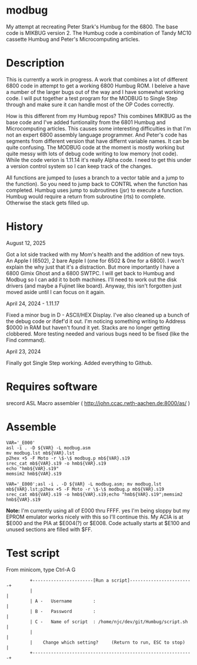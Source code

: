 # modbug
My attempt at recreating Peter Stark's Humbug for the 6800. The base
code is MIKBUG version 2. The Humbug code a combination of Tandy MC10
cassette Humbug and Peter's Microcomputing articles.

# Description

This is currently a work in progress. A work that combines a lot of
different 6800 code in attempt to get a working 6800 Humbug ROM. I
beleive a have a number of the larger bugs out of the way and I have
somewhat working code. I will put together a test program for the
MODBUG to Single Step through and make sure it can handle most of
the OP Codes correctly.

How is this different from my Humbug repos? This combines MIKBUG as
the base code and I've added funtionality from the 6801 Humbug and
Microcomputing articles. This causes some interesting difficulties
in that I'm not an expert 6800 assembly language programmer. And
Peter's code has segments from different version that have differnt
variable names. It can be quite confusing. The MODBUG code at the
moment is mostly working but quite messy with lots of debug code
writing to low memory (not code). While the code verion is 1.11.14
it's really Alpha code. I need to get this under a version control
system so I can keep track of the changes.

All functions are jumped to (uses a branch to a vector table and a
jump to the function). So you need to jump back to CONTRL when the
function has completed. Humbug uses jump to subroutines (jsr) to
execute a function. Humbug would require a return from subroutine
(rts) to complete. Otherwise the stack gets filled up.

# History

August 12, 2025

Got a lot side tracked with my Mom's health and the addition of new
toys. An Apple I (6502), 2 bare Apple I (one for 6502 & 0ne for a
6800). I won't explain the why just that it's a distraction. But more
importantly I have a 6800 Gimix Ghost and a 6800 SWTPC. I will get
back to Humbug and Modbug so I can add it to both machines. I'll need
to work out the disk drivers (and maybe a Fujinet like board). Anyway,
this isn't forgotten just moved aside until I can focus on it again.

April 24, 2024 - 1.11.17

Fixed a minor bug in D - ASCII/HEX Display. I've also cleaned up a
bunch of the debug code or ifdef'd it out. I'm noticing something
writing to Address $0000 in RAM but haven't found it yet. Stacks are
no longer getting clobbered. More testing needed and various bugs need
to be fised (like the Find command).

April 23, 2024

Finally got Single Step working. Added everything to Github.

# Requires software

srecord
ASL Macro assembler ( http://john.ccac.rwth-aachen.de:8000/as/ )

# Assemble

    VAR='_E000'
    asl -i . -D ${VAR} -L modbug.asm
    mv modbug.lst mb${VAR}.lst
    p2hex +5 -F Moto -r \$-\$ modbug.p mb${VAR}.s19
    srec_cat mb${VAR}.s19 -o hmb${VAR}.s19
    echo "hmb${VAR}.s19"
    memsim2 hmb${VAR}.s19

    VAR='_E000';asl -i . -D ${VAR} -L modbug.asm; mv modbug.lst mb${VAR}.lst;p2hex +5 -F Moto -r \$-\$ modbug.p mb${VAR}.s19
    srec_cat mb${VAR}.s19 -o hmb${VAR}.s19;echo "hmb${VAR}.s19";memsim2 hmb${VAR}.s19

**Note:** I'm currently using all of E000 thru FFFF. yes I'm being
sloppy but my EPROM emulator works nicely with this so I'll continue
this. My ACIA is at $E000 and the PIA at $E004(?) or $E008. Code
actually starts at $E100 and unused sections are filled with $FF.

# Test script

From minicom, type Ctrl-A G

```
         +-----------------------[Run a script]------------------------+
         |                                                             |
         | A -   Username        :                                     |
         | B -   Password        :                                     |
         | C -   Name of script  : /home/njc/dev/git/Humbug/script.sh  |
         |                                                             |
         |    Change which setting?     (Return to run, ESC to stop)   |
         +-------------------------------------------------------------+
```
